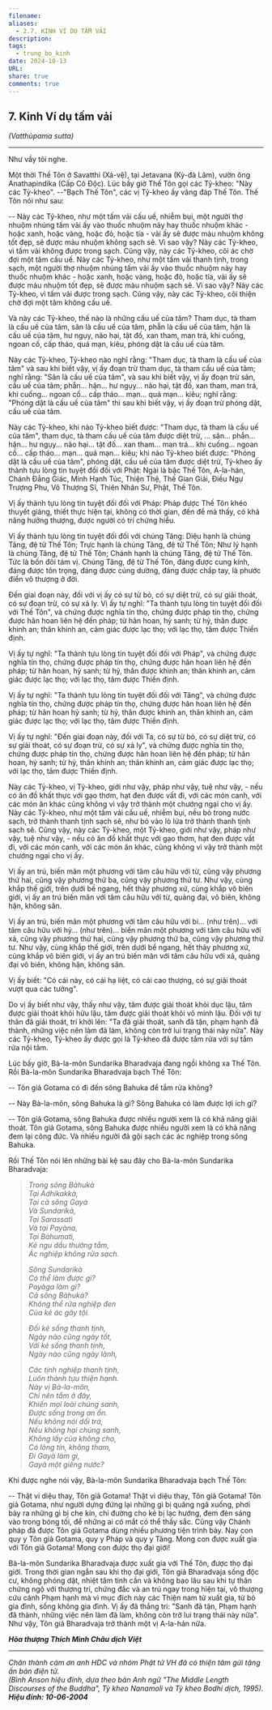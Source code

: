 ```yaml
---
filename: 
aliases:
  - 2.7. KINH VÍ DỤ TẤM VẢI
description: 
tags:
  - trung_bo_kinh
date: 2024-10-13
URL: 
share: true
comments: true
---
```

## 7. Kinh Ví dụ tấm vải  
_(Vatthùpama sutta)_

---

Như vầy tôi nghe.

Một thời Thế Tôn ở Savatthi (Xá-vệ), tại Jetavana (Kỳ-đà Lâm), vườn ông Anathapindika (Cấp Cô Ðộc). Lúc bấy giờ Thế Tôn gọi các Tỷ-kheo: "Này các Tỷ-kheo". --"Bạch Thế Tôn", các vị Tỷ-kheo ấy vâng đáp Thế Tôn. Thế Tôn nói như sau:

-- Này các Tỷ-kheo, như một tấm vải cấu uế, nhiễm bụi, một người thợ nhuộm nhúng tấm vải ấy vào thuốc nhuộm này hay thuốc nhuộm khác - hoặc xanh, hoặc vàng, hoặc đỏ, hoặc tía - vải ấy sẽ được màu nhuộm không tốt đẹp, sẽ được màu nhuộm không sạch sẽ. Vì sao vậy? Này các Tỷ-kheo, vì tấm vải không được trong sạch. Cũng vậy, này các Tỷ-kheo, cõi ác chờ đợi một tâm cấu uế. Này các Tỷ-kheo, như một tấm vải thanh tịnh, trong sạch, một người thợ nhuộm nhúng tấm vải ấy vào thuốc nhuộm này hay thuốc nhuộm khác - hoặc xanh, hoặc vàng, hoặc đỏ, hoặc tía, vải ấy sẽ được màu nhuộm tốt đẹp, sẽ được màu nhuộm sạch sẽ. Vì sao vậy? Này các Tỷ-kheo, vì tấm vải được trong sạch. Cũng vậy, này các Tỷ-kheo, cõi thiện chờ đợi một tâm không cấu uế.

Và này các Tỷ-kheo, thế nào là những cấu uế của tâm? Tham dục, tà tham là cấu uế của tâm, sân là cấu uế của tâm, phẫn là cấu uế của tâm, hận là cấu uế của tâm, hư ngụy, não hại, tật đố, xan tham, man trá, khi cuống, ngoan cố, cấp tháo, quá mạn, kiêu, phóng dật là cấu uế của tâm.

Này các Tỷ-kheo, Tỷ-kheo nào nghĩ rằng: "Tham dục, tà tham là cấu uế của tâm" và sau khi biết vậy, vị ấy đoạn trừ tham dục, tà tham cấu uế của tâm; nghĩ rằng: "Sân là cấu uế của tâm", và sau khi biết vậy, vị ấy đoạn trừ sân, cấu uế của tâm; phẫn... hận... hư ngụy... não hại, tật đố, xan tham, man trá, khi cuống... ngoan cố... cấp tháo... mạn... quá mạn... kiêu; nghĩ rằng: "Phóng dật là cấu uế của tâm" thì sau khi biết vậy, vị ấy đoạn trừ phóng dật, cấu uế của tâm.

Này các Tỷ-kheo, khi nào Tỷ-kheo biết được: "Tham dục, tà tham là cấu uế của tâm", tham dục, tà tham cấu uế của tâm được diệt trừ, ... sân... phẫn... hận... hư ngụy... não hại... tật đố... xan tham... man trá... khi cuống... ngoan cố... cấp tháo... mạn... quá mạn... kiêu; khi nào Tỷ-kheo biết được: "Phóng dật là cấu uế của tâm", phóng dật, cấu uế của tâm được diệt trừ, Tỷ-kheo ấy thành tựu lòng tin tuyệt đối đối với Phật: Ngài là bậc Thế Tôn, A-la-hán, Chánh Ðẳng Giác, Minh Hạnh Túc, Thiện Thệ, Thế Gian Giải, Ðiều Ngự Trượng Phu, Vô Thượng Sĩ, Thiên Nhân Sư, Phật, Thế Tôn.

Vị ấy thành tựu lòng tin tuyệt đối đối với Pháp: Pháp được Thế Tôn khéo thuyết giảng, thiết thực hiện tại, không có thời gian, đến để mà thấy, có khả năng hướng thượng, được người có trí chứng hiểu.

Vị ấy thành tựu lòng tin tuyệt đối đối với chúng Tăng: Diệu hạnh là chúng Tăng, đệ tử Thế Tôn; Trực hạnh là chúng Tăng, đệ tử Thế Tôn; Như lý hạnh là chúng Tăng, đệ tử Thế Tôn; Chánh hạnh là chúng Tăng, đệ tử Thế Tôn. Tức là bốn đôi tám vị. Chúng Tăng, đệ tử Thế Tôn, đáng được cung kính, đáng được tôn trọng, đáng được cúng dường, đáng được chắp tay, là phước điền vô thượng ở đời.

Ðến giai đoạn này, đối với vị ấy có sự từ bỏ, có sự diệt trừ, có sự giải thoát, có sự đoạn trừ, có sự xả ly. Vị ấy tự nghĩ: "Ta thành tựu lòng tin tuyệt đối đối với Thế Tôn", và chứng được nghĩa tín thọ, chứng được pháp tín thọ, chứng được hân hoan liên hệ đến pháp; từ hân hoan, hỷ sanh; từ hỷ, thân được khinh an; thân khinh an, cảm giác được lạc thọ; với lạc thọ, tâm được Thiền định.

Vị ấy tự nghĩ: "Ta thành tựu lòng tin tuyệt đối đối với Pháp", và chứng được nghĩa tín thọ, chứng được pháp tín thọ, chứng được hân hoan liên hệ đến pháp; từ hân hoan, hỷ sanh; từ hỷ, thân được khinh an; thân khinh an, cảm giác được lạc thọ; với lạc thọ, tâm được Thiền định.

Vị ấy tự nghĩ: "Ta thành tựu lòng tin tuyệt đối đối với Tăng", và chứng được nghĩa tín thọ, chứng được pháp tín thọ, chứng được hân hoan liên hệ đến pháp; từ hân hoan hỷ sanh; từ hỷ, thân được khinh an, thân khinh an, cảm giác được lạc thọ; với lạc thọ, tâm được Thiền định.

Vị ấy tự nghĩ: "Ðến giai đoạn này, đối với Ta, có sự từ bỏ, có sự diệt trừ, có sự giải thoát, có sự đoạn trừ, có sự xả ly", và chứng được nghĩa tín thọ, chứng được pháp tín thọ, chứng được hân hoan liên hệ đến pháp; từ hân hoan, hỷ sanh; từ hỷ, thân khinh an; thân khinh an, cảm giác được lạc thọ; với lạc thọ, tâm được Thiền định.

Này các Tỷ-kheo, vị Tỷ-kheo, giới như vậy, pháp như vậy, tuệ như vậy, - nếu có ăn đồ khất thực với gạo thơm, hạt đen được vất đi, với các món canh, với các món ăn khác cũng không vì vậy trở thành một chướng ngại cho vị ấy. Này các Tỷ-kheo, như một tấm vải cấu uế, nhiễm bụi, nếu bỏ trong nước sạch, trở thành thanh tịnh sạch sẽ, như bỏ vào lò lửa trở thành thanh tịnh sạch sẽ. Cũng vậy, này các Tỷ-kheo, một Tỷ-kheo, giới như vậy, pháp như vậy, tuệ như vậy, - nếu có ăn đồ khất thực với gạo thơm, hạt đen được vất đi, với các món canh, với các món ăn khác, cũng không vì vậy trở thành một chướng ngại cho vị ấy.

Vị ấy an trú, biến mãn một phương với tâm câu hữu với từ, cũng vậy phương thứ hai, cũng vậy phương thứ ba, cũng vậy phương thứ tư. Như vậy, cùng khắp thế giới, trên dưới bề ngang, hết thảy phương xứ, cùng khắp vô biên giới, vị ấy an trú biến mãn với tâm câu hữu với từ, quảng đại, vô biên, không hận, không sân.

Vị ấy an trú, biến mãn một phương với tâm câu hữu với bi... (như trên)... với tâm câu hữu với hỷ... (như trên)... biến mãn một phương với tâm câu hữu với xả, cũng vậy phương thứ hai, cũng vậy phương thứ ba, cũng vậy phương thứ tư. Như vậy, cùng khắp thế giới, trên dưới bề ngang, hết thảy phương xứ, cùng khắp vô biên giới, vị ấy an trú biến mãn với tâm câu hữu với xả, quảng đại vô biên, không hận, không sân.

Vị ấy biết: "Có cái này, có cái hạ liệt, có cái cao thượng, có sự giải thoát vượt qua các tưởng".

Do vị ấy biết như vậy, thấy như vậy, tâm được giải thoát khỏi dục lậu, tâm được giải thoát khỏi hữu lậu, tâm được giải thoát khỏi vô minh lậu. Ðối với tự thân đã giải thoát, trí khởi lên: "Ta đã giải thoát, sanh đã tận, phạm hạnh đã thành, những việc nên làm đã làm, không còn trở lui trạng thái này nữa". Này các Tỷ-kheo, Tỷ-kheo ấy được gọi là Tỷ-kheo đã được tắm rửa với sự tắm rửa nội tâm.

Lúc bấy giờ, Bà-la-môn Sundarika Bharadvaja đang ngồi không xa Thế Tôn. Rồi Bà-la-môn Sundarika Bharadvaja bạch Thế Tôn:

-- Tôn giả Gotama có đi đến sông Bahuka để tắm rửa không?

-- Này Bà-la-môn, sông Bahuka là gì? Sông Bahuka có làm được lợi ích gì?

-- Tôn giả Gotama, sông Bahuka được nhiều người xem là có khả năng giải thoát. Tôn giả Gotama, sông Bahuka được nhiều người xem là có khả năng đem lại công đức. Và nhiều người đã gội sạch các ác nghiệp trong sông Bahuka.

Rồi Thế Tôn nói lên những bài kệ sau đây cho Bà-la-môn Sundarika Bharadvaja:

> _Trong sông Bàhukà  
> Tại Adhikakkà,  
> Tại cả sông Gayà  
> Và Sundarikà,  
> Tại Sarassatì  
> Và tại Payàna,  
> Tại Bàhumatì,  
> Kẻ ngu dầu thường tắm,  
> Ác nghiệp không rửa sạch._
> 
> _Sông Sundarikà  
> Có thể làm được gì?  
> Payàga làm gì?  
> Cả sông Bàhukà?  
> Không thể rửa nghiệp đen  
> Của kẻ ác gây tội._
> 
> _Ðối kẻ sống thanh tịnh,  
> Ngày nào cũng ngày tốt,  
> Với kẻ sống thanh tịnh,  
> Ngày nào cũng ngày lành,_
> 
> _Các tịnh nghiệp thanh tịnh,  
> Luôn thành tựu thiện hạnh.  
> Này vị Bà-la-môn,  
> Chỉ nên tắm ở đây,  
> Khiến mọi loài chúng sanh,  
> Ðược sống trong an ổn.  
> Nếu không nói dối trá,  
> Nếu không hại chúng sanh,  
> Không lấy của không cho,  
> Có lòng tín, không tham,  
> Ði Gayà làm gì,  
> Gayà một giếng nước?_

Khi được nghe nói vậy, Bà-la-môn Sundarika Bharadvaja bạch Thế Tôn:

-- Thật vi diệu thay, Tôn giả Gotama! Thật vi diệu thay, Tôn giả Gotama! Tôn giả Gotama, như người dựng đứng lại những gì bị quăng ngã xuống, phơi bày ra những gì bị che kín, chỉ đường cho kẻ bị lạc hướng, đem đèn sáng vào trong bóng tối, để những ai có mắt có thể thấy sắc. Cũng vậy Chánh pháp đã được Tôn giả Gotama dùng nhiều phương tiện trình bày. Nay con quy y Tôn giả Gotama, quy y Pháp và quy y Tăng. Mong con được xuất gia với Tôn giả Gotama! Mong con được thọ đại giới!

Bà-la-môn Sundarika Bharadvaja được xuất gia với Thế Tôn, được thọ đại giới. Trong thời gian ngắn sau khi thọ đại giới, Tôn giả Bharadvaja sống độc cư, không phóng dật, nhiệt tâm tinh cần và không bao lâu sau khi tự thân chứng ngộ với thượng trí, chứng đắc và an trú ngay trong hiện tại, vô thượng cứu cánh Phạm hạnh mà vì mục đích này các Thiện nam tử xuất gia, từ bỏ gia đình, sống không gia đình. Vị ấy đã thắng tri: "Sanh đã tận, Phạm hạnh đã thành, những việc nên làm đã làm, không còn trở lui trạng thái này nữa". Như vậy, Tôn giả Bharadvaja trở thành một vị A-la-hán nữa.

_**Hòa thượng Thích Minh Châu dịch Việt**_

---

_Chân thành cám ơn anh HDC và nhóm Phật tử VH đã có thiện tâm gửi tặng ấn bản điện tử.  
(Bình Anson hiệu đính, dựa theo bản Anh ngữ "The Middle Length Discourses of the Buddha", Tỳ kheo Nanamoli và Tỳ kheo Bodhi dịch, 1995).  
**Hiệu đính: 10-06-2004**_